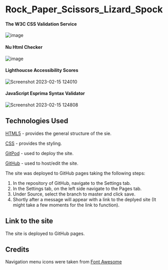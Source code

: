 # Rock_Paper_Scissors_Lizard_Spock





<h4>The W3C CSS Validation Service</h4> 

![image](https://user-images.githubusercontent.com/104979865/181886745-744b5c4a-846f-47e3-9bb9-6c03ad03d460.png)
  
  

<h4>Nu Html Checker</h4> 

  

![image](https://user-images.githubusercontent.com/104979865/181887295-9e82b64e-60c3-4aa0-a14e-3b6e1adb8a22.png)



<h4>Lighthoucse Accessibility Scores</h4>



![Screenshot 2023-02-15 124010](https://user-images.githubusercontent.com/104979865/219018474-6913bb59-492a-4e87-8eca-25d6ac3cf245.png)



<h4>JavaScript Esprima Syntax Validator</h4>



![Screenshot 2023-02-15 124808](https://user-images.githubusercontent.com/104979865/219019999-eb27f0b4-15dd-47fe-918a-e93316cfb156.png)

<h2>Technologies Used</h2>

<a href="https://html.spec.whatwg.org/">HTML5</a> - provides the general structure of the sie.

<a href="https://www.w3.org/Style/CSS/Overview.en.html">CSS</a> - provides the styling.

<a href="https://www.gitpod.io/#get-started">GitPod</a> - used to deploy the site.

<a href="https://github.com">GitHub</a> - used to host/edit the site.


The site was deployed to GitHub pages taking the following steps:

1. In the repository of GitHub, navigate to the Settings tab.
2. In the Settings tab, on the left side navigate to the Pages tab.
3. Under Source, select the branch to master and click save.
4. Shortly after a message will appear with a link to the deplyed site (It might take a few moments for the link to function). 


<h2>Link to the site</h2> 
  

The site is deployed to GitHub pages. 

<h2>Credits</h2> 

Navigation menu icons were taken from <a href="https://fontawesome.com">Font Awesome</a> 

